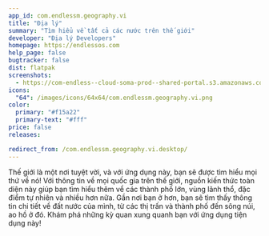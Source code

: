 ```yaml
---
app_id: com.endlessm.geography.vi
title: "Địa lý"
summary: "Tìm hiểu về tất cả các nước trên thế giới"
developer: "Địa lý Developers"
homepage: https://endlessos.com
help_page: false
bugtracker: false
dist: flatpak
screenshots:
  - https://com-endless--cloud-soma-prod--shared-portal.s3.amazonaws.com/apps.269.screenshots.ddf3a095-2973-4c2e-864f-9e9402c7bfd0_201810231911945858.png
icons:
  "64": /images/icons/64x64/com.endlessm.geography.vi.png
color:
  primary: "#f15a22"
  primary-text: "#fff"
price: false
releases:

redirect_from: /com.endlessm.geography.vi.desktop/
---
```


<p>Thế giới là một nơi tuyệt vời, và với ứng dụng này, bạn sẽ được tìm hiểu mọi thứ về nó! Với thông tin về mọi quốc gia trên thế giới, nguồn kiến thức toàn diện này giúp bạn tìm hiểu thêm về các thành phố lớn, vùng lãnh thổ, đặc điểm tự nhiên và nhiều hơn nữa. Gần nơi bạn ở hơn, bạn sẽ tìm thấy thông tin chi tiết về đất nước của mình, từ các thị trấn và thành phố đến sông núi, ao hồ ở đó. Khám phá những kỳ quan xung quanh bạn với ứng dụng tiện dụng này!</p>